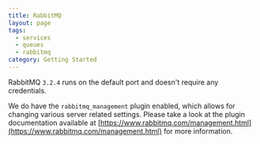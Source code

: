 ```yaml
---
title: RabbitMQ
layout: page
tags:
  - services
  - queues
  - rabbitmq
category: Getting Started
---
```

RabbitMQ `3.2.4` runs on the default port and doesn't require any credentials.

We do have the `rabbitmq_management` plugin enabled, which allows for changing various server related settings. Please take a look at the plugin documentation available at [https://www.rabbitmq.com/management.html](https://www.rabbitmq.com/management.html) for more information.
